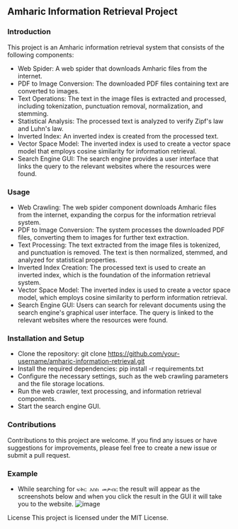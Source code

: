 ## Amharic Information Retrieval Project
### Introduction
This project is an Amharic information retrieval system that consists of the following components:

- Web Spider: A web spider that downloads Amharic files from the internet.
- PDF to Image Conversion: The downloaded PDF files containing text are converted to images.
- Text Operations: The text in the image files is extracted and processed, including tokenization, punctuation removal, normalization, and stemming.
- Statistical Analysis: The processed text is analyzed to verify Zipf's law and Luhn's law.
- Inverted Index: An inverted index is created from the processed text.
- Vector Space Model: The inverted index is used to create a vector space model that employs cosine similarity for information retrieval.
- Search Engine GUI: The search engine provides a user interface that links the query to the relevant websites where the resources were found.

### Usage
- Web Crawling: The web spider component downloads Amharic files from the internet, expanding the corpus for the information retrieval system.
- PDF to Image Conversion: The system processes the downloaded PDF files, converting them to images for further text extraction.
- Text Processing: The text extracted from the image files is tokenized, and punctuation is removed. The text is then normalized, stemmed, and analyzed for statistical properties.
- Inverted Index Creation: The processed text is used to create an inverted index, which is the foundation of the information retrieval system.
- Vector Space Model: The inverted index is used to create a vector space model, which employs cosine similarity to perform information retrieval.
- Search Engine GUI: Users can search for relevant documents using the search engine's graphical user interface. The query is linked to the relevant websites where the resources were found.
### Installation and Setup
- Clone the repository: git clone https://github.com/your-username/amharic-information-retrieval.git
- Install the required dependencies: pip install -r requirements.txt
- Configure the necessary settings, such as the web crawling parameters and the file storage locations.
- Run the web crawler, text processing, and information retrieval components.
- Start the search engine GUI.
### Contributions
Contributions to this project are welcome. If you find any issues or have suggestions for improvements, please feel free to create a new issue or submit a pull request.

### Example
- While searching for `ፍቅር እስከ መቃብር` the result will appear as the screenshots below and when you click the result in the GUI it will take you to the website.
![image](https://github.com/Yosef-ft/Amharic_IR_System/assets/143919830/086419c2-e3a5-4f1e-b8ff-37aa9d89f32f)

License
This project is licensed under the MIT License.
